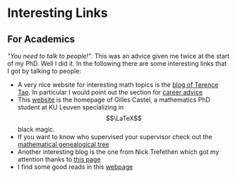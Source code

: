 # Interesting Links
<head>
  <meta charset="utf-8">
  <meta name="viewport" content="width=device-width">
  <title>MathJax example</title>
  <script src="https://polyfill.io/v3/polyfill.min.js?features=es6"></script>
  <script id="MathJax-script" async
          src="https://cdn.jsdelivr.net/npm/mathjax@3.0.1/es5/tex-mml-chtml.js">
  </script>
</head>

## For Academics
_"You need to talk to people!"_. This was an advice given me twice at the start of my PhD. Well I did it. In the following there are some interesting links that I got by talking to people:

- A very nice website for interesting math topics is the [blog of Terence Tao](https://terrytao.wordpress.com/). In particular I would point out the section for [career advice](https://terrytao.wordpress.com/career-advice/)
- This [website](https://castel.dev/) is the homepage of Gilles Castel, a mathematics PhD student at KU Leuven specializing in $$\LaTeX$$ black magic.
- If you want to know who supervised your supervisor check out the [mathematical genealogical tree](https://www.mathgenealogy.org/index.php)
- Another interesting blog is the one from Nick Trefethen which got my attention thanks to [this page](https://trefethen.net/2018/12/06/advice-for-an-applied-math-talk/)  
- I find some good reads in this [webpage](https://www.lesswrong.com/)

